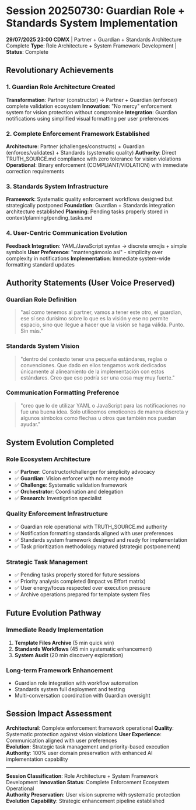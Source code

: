 # Session 20250730: Guardian Role + Standards System Implementation

**29/07/2025 23:00 CDMX** | Partner + Guardian + Standards Architecture Complete
**Type**: Role Architecture + System Framework Development | **Status**: Complete

## Revolutionary Achievements

### 1. Guardian Role Architecture Created
**Transformation**: Partner (constructor) → Partner + Guardian (enforcer) complete validation ecosystem
**Innovation**: "No mercy" enforcement system for vision protection without compromise
**Integration**: Guardian notifications using simplified visual formatting per user preferences

### 2. Complete Enforcement Framework Established  
**Architecture**: Partner (challenges/constructs) + Guardian (enforces/validates) + Standards (systematic quality)
**Authority**: Direct TRUTH_SOURCE.md compliance with zero tolerance for vision violations
**Operational**: Binary enforcement (COMPLIANT/VIOLATION) with immediate correction requirements

### 3. Standards System Infrastructure
**Framework**: Systematic quality enforcement workflows designed but strategically postponed
**Foundation**: Guardian + Standards integration architecture established
**Planning**: Pending tasks properly stored in context/planning/pending_tasks.md

### 4. User-Centric Communication Evolution
**Feedback Integration**: YAML/JavaScript syntax → discrete emojis + simple symbols
**User Preference**: "mantengámoslo así" - simplicity over complexity in notifications
**Implementation**: Immediate system-wide formatting standard updates

## Authority Statements (User Voice Preserved)

### Guardian Role Definition
> "así como tenemos al partner, vamos a tener este otro, el guardian, ese sí sea durísimo sobre lo que es la visión y ese no permite espacio, sino que llegue a hacer que la visión se haga válida. Punto. Sin más."

### Standards System Vision  
> "dentro del contexto tener una pequeña estándares, reglas o convenciones. Que dado en ellos tengamos work dedicados únicamente al alineamiento de la implementación con estos estándares. Creo que eso podría ser una cosa muy muy fuerte."

### Communication Formatting Preference
> "creo que lo de utilizar YAML o JavaScript para las notificaciones no fue una buena idea. Solo utilicemos emoticones de manera discreta y algunos símbolos como flechas u otros que también nos puedan ayudar."

## System Evolution Completed

### Role Ecosystem Architecture
- ✅ **Partner**: Constructor/challenger for simplicity advocacy  
- ✅ **Guardian**: Vision enforcer with no mercy mode
- ✅ **Challenge**: Systematic validation framework
- ✅ **Orchestrator**: Coordination and delegation  
- ✅ **Research**: Investigation specialist

### Quality Enforcement Infrastructure
- ✅ Guardian role operational with TRUTH_SOURCE.md authority
- ✅ Notification formatting standards aligned with user preferences
- ✅ Standards system framework designed and ready for implementation
- ✅ Task prioritization methodology matured (strategic postponement)

### Strategic Task Management
- ✅ Pending tasks properly stored for future sessions
- ✅ Priority analysis completed (Impact vs Effort matrix)
- ✅ User energy/focus respected over execution pressure
- ✅ Archive operations prepared for template system files

## Future Evolution Pathway

### Immediate Ready Implementation
1. **Template Files Archive** (5 min quick win)
2. **Standards Workflows** (45 min systematic enhancement)  
3. **System Audit** (20 min discovery exploration)

### Long-term Framework Enhancement
- Guardian role integration with workflow automation
- Standards system full deployment and testing
- Multi-conversation coordination with Guardian oversight

## Session Impact Assessment

**Architectural**: Complete enforcement framework operational
**Quality**: Systematic protection against vision violations
**User Experience**: Communication aligned with user preferences  
**Evolution**: Strategic task management and priority-based execution
**Authority**: 100% user domain preservation with enhanced AI implementation capability

---
**Session Classification**: Role Architecture + System Framework Development
**Innovation Status**: Complete Enforcement Ecosystem Operational  
**Authority Preservation**: User vision supreme with systematic protection
**Evolution Capability**: Strategic enhancement pipeline established